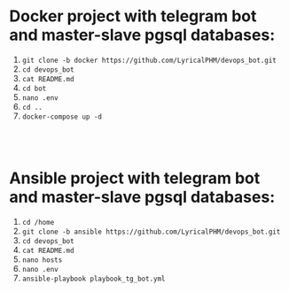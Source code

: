 # Docker project with telegram bot and master-slave pgsql databases:

1. `git clone -b docker https://github.com/LyricalPHM/devops_bot.git`  
2. `cd devops_bot`  
3. `cat README.md`
4. `cd bot`
5. `nano .env`
6. `cd ..`  
7. `docker-compose up -d`  

<br>
<br>

# Ansible project with telegram bot and master-slave pgsql databases:
  
1. `cd /home`
2. `git clone -b ansible https://github.com/LyricalPHM/devops_bot.git`
3. `cd devops_bot`
4. `cat README.md`
5. `nano hosts`
6. `nano .env`
7. `ansible-playbook playbook_tg_bot.yml`

